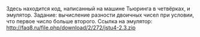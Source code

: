 Здесь находится код, написанный на машине Тьюринга в четвёрках, и эмулятор. 
Задание: вычисление разности двоичных чисел при условии, что первое число больше второго.
Ссылка на эмулятор: http://faq8.ru/file.php/download/2/272/jstu4-2.3.zip
